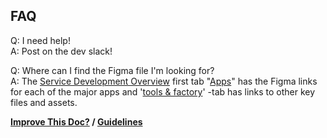 ## FAQ

Q: I need help!  
A: Post on the dev slack! 

Q: Where can I find the Figma file I'm looking for?  
A: The [Service Development Overview](https://docs.google.com/spreadsheets/d/1E8XyNz5RXIZL3xlbmVwIy8VpQuJbd1tWXlLxQbFom2s/edit#gid=1047760663) first tab "[Apps](https://docs.google.com/spreadsheets/d/1E8XyNz5RXIZL3xlbmVwIy8VpQuJbd1tWXlLxQbFom2s/edit#gid=1047760663)" has the Figma links for each of the major apps and '[tools & factory](https://docs.google.com/spreadsheets/d/1E8XyNz5RXIZL3xlbmVwIy8VpQuJbd1tWXlLxQbFom2s/edit#gid=79713220)' -tab has links to other key files and assets.

**[Improve This Doc?](https://github.com/prifina-admin/internal-docs/edit/master/faq/) / [Guidelines](http://internal.prifina.com/contribute/)**
